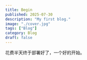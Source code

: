```yaml
---
title: Begin
published: 2025-07-30
description: "My first blog."
image: "./cover.jpg"
tags: ["Blog"]
category: Blog
draft: false
---
```

花费半天终于部署好了，一个好的开始。